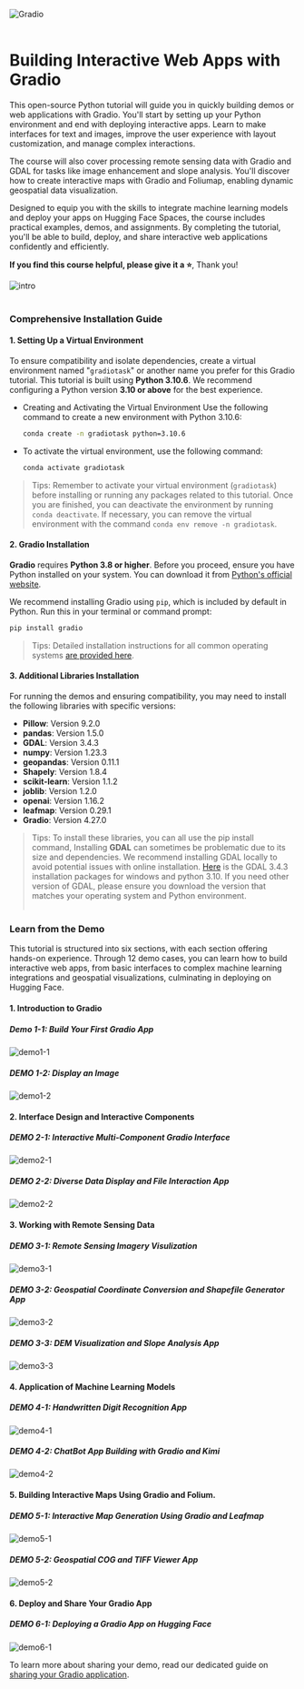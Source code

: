 ![Gradio](https://dunazo.oss-cn-beijing.aliyuncs.com/blog/Gradio_main.png)
<br><br>


# Building Interactive Web Apps with Gradio

This open-source Python tutorial will guide you in quickly building demos or web applications with Gradio. You'll start by setting up your Python environment and end with deploying interactive apps. Learn to make interfaces for text and images, improve the user experience with layout customization, and manage complex interactions.

The course will also cover processing remote sensing data with Gradio and GDAL for tasks like image enhancement and slope analysis. You'll discover how to create interactive maps with Gradio and Foliumap, enabling dynamic geospatial data visualization.

Designed to equip you with the skills to integrate machine learning models and deploy your apps on Hugging Face Spaces, the course includes practical examples, demos, and assignments. By completing the tutorial, you'll be able to build, deploy, and share interactive web applications confidently and efficiently.

**If you find this course helpful, please give it a ⭐**, Thank you!


![intro](https://dunazo.oss-cn-beijing.aliyuncs.com/blog/intro.gif)
<br><br>

### Comprehensive Installation Guide
#### 1. Setting Up a Virtual Environment
To ensure compatibility and isolate dependencies, create a virtual environment named "`gradiotask`" or another name you prefer for this Gradio tutorial. This tutorial is built using **Python 3.10.6**. We recommend configuring a Python version **3.10 or above** for the best experience.

- Creating and Activating the Virtual Environment
 Use the following command to create a new environment with Python 3.10.6:
   ```bash
   conda create -n gradiotask python=3.10.6
   ```         
- To activate the virtual environment, use the following command:
    ```bash
    conda activate gradiotask
    ```
> Tips:
 > Remember to activate your virtual environment (`gradiotask`) before installing or running any packages related to this tutorial. Once you are finished, you can deactivate the environment by running `conda deactivate`. If necessary, you can remove the virtual environment with the command `conda env remove -n gradiotask`.

#### 2. Gradio Installation 
**Gradio** requires **Python 3.8 or higher**. Before you proceed, ensure you have Python installed on your system. You can download it from [Python's official website](https://www.python.org/downloads/).

We recommend installing Gradio using `pip`, which is included by default in Python. Run this in your terminal or command prompt:

```bash
pip install gradio
```
> Tips: 
 >Detailed installation instructions for all common operating systems <a href="https://www.gradio.app/main/guides/installing-gradio-in-a-virtual-environment">are provided here</a>. 

#### 3. Additional Libraries Installation

For running the demos and ensuring compatibility, you may need to install the following libraries with specific versions:

- **Pillow**: Version 9.2.0
- **pandas**: Version 1.5.0
- **GDAL**: Version 3.4.3
- **numpy**: Version 1.23.3
- **geopandas**: Version 0.11.1
- **Shapely**: Version 1.8.4
- **scikit-learn**: Version 1.1.2
- **joblib**: Version 1.2.0
- **openai**: Version 1.16.2
- **leafmap**: Version 0.29.1
- **Gradio**: Version 4.27.0

> Tips: To install these libraries, you can all use the pip install command, 
Installing **GDAL** can sometimes be problematic due to its size and dependencies. We recommend installing GDAL locally to avoid potential issues with online installation. [Here](https://wheelhouse.openquake.org/v3/windows/py310/GDAL-3.4.3-cp310-cp310-win_amd64.whl) is the GDAL 3.4.3 installation packages for windows and python 3.10. If you need other version of GDAL, please ensure you download the version that matches your operating system and Python environment. <br><br>


### Learn from the Demo

This tutorial is structured into six sections, with each section offering hands-on experience. Through 12 demo cases, you can learn how to build interactive web apps, from basic interfaces to complex machine learning integrations and geospatial visualizations, culminating in deploying on Hugging Face.

#### 1. Introduction to Gradio
##### Demo 1-1: Build Your First Gradio App

![demo1-1](https://dunazo.oss-cn-beijing.aliyuncs.com/blog/demo1-1.gif)

##### DEMO 1-2: Display an Image

![demo1-2](https://dunazo.oss-cn-beijing.aliyuncs.com/blog/demo1-2.gif)

#### 2. Interface Design and Interactive Components
##### DEMO 2-1: Interactive Multi-Component Gradio Interface

![demo2-1](https://dunazo.oss-cn-beijing.aliyuncs.com/blog/demo2-1.gif)

##### DEMO 2-2: Diverse Data Display and File Interaction App

![demo2-2](https://dunazo.oss-cn-beijing.aliyuncs.com/blog/demo2-2.gif)

#### 3. Working with Remote Sensing Data
##### DEMO 3-1: Remote Sensing Imagery Visulization

![demo3-1](https://dunazo.oss-cn-beijing.aliyuncs.com/blog/demo3-1.gif)
##### DEMO 3-2: Geospatial Coordinate Conversion and Shapefile Generator App

![demo3-2](https://dunazo.oss-cn-beijing.aliyuncs.com/blog/demo3-2.gif)

##### DEMO 3-3: DEM Visualization and Slope Analysis App

![demo3-3](https://dunazo.oss-cn-beijing.aliyuncs.com/blog/demo3-3.gif)

#### 4. Application of Machine Learning Models
##### DEMO 4-1: Handwritten Digit Recognition App

![demo4-1](https://dunazo.oss-cn-beijing.aliyuncs.com/blog/demo4-1.gif)

##### DEMO 4-2: ChatBot App Building with Gradio and Kimi

![demo4-2](https://dunazo.oss-cn-beijing.aliyuncs.com/blog/demo4-2.gif)

#### 5. Building Interactive Maps Using Gradio and Folium.
##### DEMO 5-1: Interactive Map Generation Using Gradio and Leafmap

![demo5-1](https://dunazo.oss-cn-beijing.aliyuncs.com/blog/demo5-1.gif)

##### DEMO 5-2: Geospatial COG and TIFF Viewer App

![demo5-2](https://dunazo.oss-cn-beijing.aliyuncs.com/blog/demo5-2.gif)

#### 6. Deploy and Share Your Gradio App
##### DEMO 6-1: Deploying a Gradio App on Hugging Face 

![demo6-1](https://dunazo.oss-cn-beijing.aliyuncs.com/blog/demo6-1.gif)

To learn more about sharing your demo, read our dedicated guide on [sharing your Gradio application](https://www.gradio.app/guides/sharing-your-app).<br><br>
